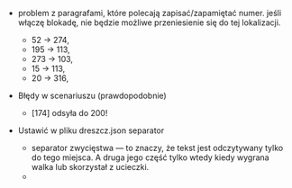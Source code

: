 * problem z paragrafami, które polecają zapisać/zapamiętać numer. jeśli 
  włączę blokadę, nie będzie możliwe przeniesienie się do tej lokalizacji.
  - 52 -> 274,  
  - 195 -> 113, 
  - 273 -> 103,
  - 15 -> 113,
  - 20 -> 316,
  
* Błędy w scenariuszu (prawdopodobnie)
  - [174] odsyła do 200!

* Ustawić w pliku dreszcz.json separator
  *  separator zwycięstwa — to znaczy, że tekst jest odczytywany tylko do tego miejsca. A druga jego część tylko wtedy kiedy wygrana walka lub skorzystał z ucieczki.
  * 
